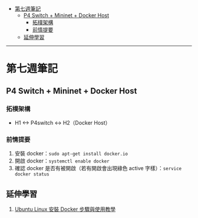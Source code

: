 - [第七週筆記](#第七週筆記)
  - [P4 Switch + Mininet + Docker Host](#p4-switch--mininet--docker-host)
    - [拓樸架構](#拓樸架構)
    - [前情提要](#前情提要)
  - [延伸學習](#延伸學習)
---
# 第七週筆記
## P4 Switch + Mininet + Docker Host
### 拓樸架構
- H1 <-> P4switch <-> H2（Docker Host）
### 前情提要
1. 安裝 docker：`sudo apt-get install docker.io`
2. 開啟 docker：`systemctl enable docker`
3. 確認 docker 是否有被開啟（若有開啟會出現綠色 active 字樣）：`service docker status`


## 延伸學習
1. [Ubuntu Linux 安裝 Docker 步驟與使用教學](https://blog.gtwang.org/virtualization/ubuntu-linux-install-docker-tutorial/)